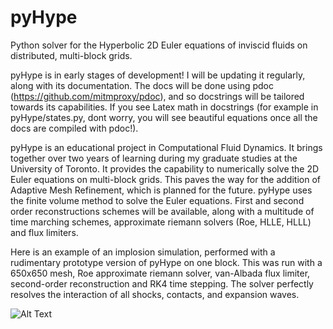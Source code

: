 # pyHype
Python solver for the Hyperbolic 2D Euler equations of inviscid fluids on distributed, multi-block grids.

pyHype is in early stages of development! I will be updating it regularly, along with its documentation. The docs will be done using pdoc (https://github.com/mitmproxy/pdoc), and so docstrings will be tailored towards its capabilities. If you see Latex math in docstrings (for example in pyHype/states.py, dont worry, you will see beautiful equations once all the docs are compiled with pdoc!).

pyHype is an educational project in Computational Fluid Dynamics. It brings together over two years of learning during my graduate studies at the University of Toronto. It provides the capability to numerically solve the 2D Euler equations on multi-block grids. This paves the way for the addition of Adaptive Mesh Refinement, which is planned for the future. pyHype uses the finite volume method to solve the Euler equations. First and second order reconstructions schemes will be available, along with a multitude of time marching schemes, approximate riemann solvers (Roe, HLLE, HLLL) and flux limiters.

Here is an example of an implosion simulation, performed with a rudimentary prototype version of pyHype on one block. This was run with a 650x650 mesh, Roe approximate riemann solver, van-Albada flux limiter, second-order reconstruction and RK4 time stepping. The solver perfectly resolves the interaction of all shocks, contacts, and expansion waves.

![Alt Text](/cool_gif.gif)
